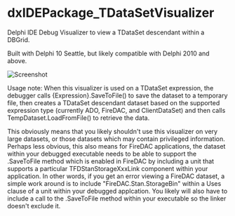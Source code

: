 # dxIDEPackage_TDataSetVisualizer
Delphi IDE Debug Visualizer to view a TDataSet descendant within a DBGrid.

Built with Delphi 10 Seattle, but likely compatible with Delphi 2010 and above.


![Screenshot](https://raw.githubusercontent.com/darianmiller/dxWikiArtifacts/master/dxIDEPackage_TDataSetVisualizer/DebugVisualizerExampleScreen.png)


Usage note: When this visualizer is used on a TDataSet expression, the debugger calls {Expression}.SaveToFile() to save the dataset to a temporary file, then creates a TDataSet descendant dataset based on the supported expression type (currently ADO, FireDAC, and ClientDataSet) and then calls TempDataset.LoadFromFile() to retrieve the data.

This obviously means that you likely shouldn't use this visualizer on very large datasets, or those datasets which may contain privileged information.  Perhaps less obvious, this also means for FireDAC applications, the dataset within your debugged executable needs to be able to support the .SaveToFile method which is enabled in FireDAC by including a unit that supports a particular TFDStanStorageXxxLink component within your application.  In other words, if you get an error viewing a FireDAC dataset, a simple work around is to include "FireDAC.Stan.StorageBin" within a Uses clause of a unit within your debugged applcation.  You likely will also have to include a call to the .SaveToFile method within your executable so the linker doesn't exclude it.
